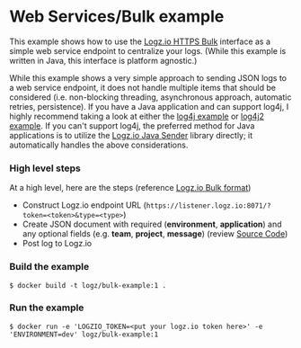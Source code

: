 # Web Services/Bulk example
This example shows how to use the [Logz.io HTTPS Bulk](https://app.logz.io/#/dashboard/data-sources/Bulk-HTTPS) interface as a simple web service endpoint to centralize your logs.  (While this example is written in Java, this interface is platform agnostic.)

While this example shows a very simple approach to sending JSON logs to a web service endpoint, it does not handle multiple items that should be considered (i.e. non-blocking threading, asynchronous approach, automatic retries, persistence).  If you have a Java application and can support log4j, I highly recommend taking a look at either the [log4j example](../log4j-example) or [log4j2 example](../log4j2-example).  If you can't support log4j, the preferred method for Java applications is to utilize the [Logz.io Java Sender](../java-sender-example) library directly; it automatically handles the above considerations.

### High level steps
At a high level, here are the steps (reference [Logz.io Bulk format](https://app.logz.io/#/dashboard/data-sources/Bulk-HTTPS))
- Construct Logz.io endpoint URL (`https://listener.logz.io:8071/?token=<token>&type=<type>`)
- Create JSON document with required (**environment**, **application**) and any optional fields (e.g. **team**, **project**, **message**) (review [Source Code](src/main/java/com/rentacenter/examples/LogzioBulkExample.java))
- Post log to Logz.io

### Build the example
```shell
$ docker build -t logz/bulk-example:1 .
```

### Run the example
```shell
$ docker run -e 'LOGZIO_TOKEN=<put your logz.io token here>' -e 'ENVIRONMENT=dev' logz/bulk-example:1
```
